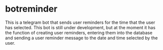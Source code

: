 # botreminder
This is a telegram bot that sends user reminders for the time that the user has selected. This bot is still under development, but at the moment it has the function of creating user reminders, entering them into the database and sending a user reminder message to the date and time selected by the user. 
